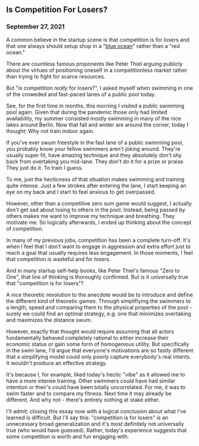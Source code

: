 ## Is Competition For Losers?
### September 27, 2021

A common believe in the startup scene is that competition is for losers and
that one always should setup shop in a "[blue
ocean](https://en.wikipedia.org/w/index.php?title=Blue_Ocean_Strategy&oldid=1029136391)"
rather than a "red ocean."

There are countless famous proponents like Peter Thiel arguing publicly about
the virtues of positioning oneself in a competitionless market rather than
trying to fight for scarce resources.

But "is competition _really_ for losers?", I asked myself when swimming
in one of the croweded and fast-paced lanes of a public pool today.

See, for the first time in months, this morning I visited a public swimming
pool again.  Given that during the pandemic those only had limited
availability, my summer consisted mostly swimming in many of the nice lakes
around Berlin. Now that fall and winter are around the corner, today I thought:
Why not train indoor again.

If you've ever swum freestyle in the fast lane of a public swimming pool, you
probably know your fellow swimmers aren't joking around. They're usually super
fit, have amazing technique and they absolutely don't shy back from overtaking
you mid-lane. They don't do it for a prize or praise. They just do it. To train
I guess.

To me, just the hecticness of that situation makes swimming and training quite
intense. Just a few strokes after entering the lane, I start keeping an eye on
my back and I start to feel anxious to get overpassed.

However, other than a competitive zero sum game would suggest, I actually don't
get sad about losing to others in the pool. Instead, being passed by others
makes me want to improve my technique and breathing. They motivate me. So
logically afterwards, I ended up thinking about the concept of competition.

In many of my previous jobs, competition has been a complete turn-off.  It's
when I feel that I don't want to engage in aggression and extra effort just to
reach a goal that usually requires less engagement. In those moments, I feel
that competition is wasteful and for losers.

And in many startup self-help books, like Peter Thiel's famous "Zero to One",
that line of thinking is thoroughly confirmed. But is it universally true that
"competition is for losers"?

A nice theoretic resolution to the anecdote would be to introduce and define
the different kind of theoretic games. Through simplifiying the swimmers to a
length, speed and comparing them to the physical properties of the pool -
surely we could find an optimal strategy, e.g. one that minimizes overtaking
and maximizes the distance swum.

However, exactly that thought would require assuming that all actors
fundamentally behaved completely rational to either increase their economic
status or gain some form of homogenious utility. But specifically in the swim
lane, I'd argue that everyone's motivations are so fastly different that a
simplifying model could only poorly capture everybody's real intents. It
wouldn't produce an effective strategy.

It's because I, for example, liked today's hectic "vibe" as it allowed me to
have a more intense training. Other swimmers could have had similar intention
or their's could have been totally uncorrelated.  For me, it was to swim faster
and to compare my fitness. Next time it may already be different. And why not -
there's entirely nothing at stake either.

I'll admit; closing this essay now with a logical conclusion about what I've
learned is difficult. But I'll say this: "competition is for losers" is an
unnecessary broad generalization and it's most definitely not universally true
(who would have guessed). Rather, today's experience suggests that some
competition is worth and fun engaging with.
